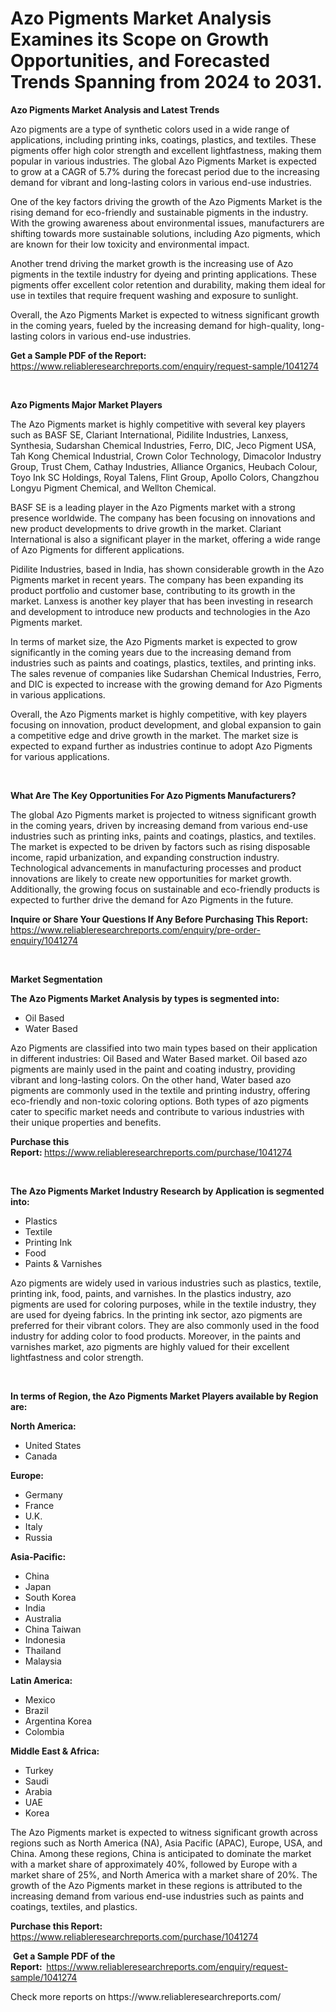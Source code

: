 <p><h1>Azo Pigments Market Analysis Examines its Scope on Growth Opportunities, and Forecasted Trends Spanning from 2024 to 2031.</h1></p><p><strong>Azo Pigments Market Analysis and Latest Trends</strong></p>
<p><p>Azo pigments are a type of synthetic colors used in a wide range of applications, including printing inks, coatings, plastics, and textiles. These pigments offer high color strength and excellent lightfastness, making them popular in various industries. The global Azo Pigments Market is expected to grow at a CAGR of 5.7% during the forecast period due to the increasing demand for vibrant and long-lasting colors in various end-use industries.</p><p>One of the key factors driving the growth of the Azo Pigments Market is the rising demand for eco-friendly and sustainable pigments in the industry. With the growing awareness about environmental issues, manufacturers are shifting towards more sustainable solutions, including Azo pigments, which are known for their low toxicity and environmental impact.</p><p>Another trend driving the market growth is the increasing use of Azo pigments in the textile industry for dyeing and printing applications. These pigments offer excellent color retention and durability, making them ideal for use in textiles that require frequent washing and exposure to sunlight.</p><p>Overall, the Azo Pigments Market is expected to witness significant growth in the coming years, fueled by the increasing demand for high-quality, long-lasting colors in various end-use industries.</p></p>
<p><strong>Get a Sample PDF of the Report:&nbsp;</strong> <a href="https://www.reliableresearchreports.com/enquiry/request-sample/1041274">https://www.reliableresearchreports.com/enquiry/request-sample/1041274</a></p>
<p>&nbsp;</p>
<p><strong>Azo Pigments Major Market Players</strong></p>
<p><p>The Azo Pigments market is highly competitive with several key players such as BASF SE, Clariant International, Pidilite Industries, Lanxess, Synthesia, Sudarshan Chemical Industries, Ferro, DIC, Jeco Pigment USA, Tah Kong Chemical Industrial, Crown Color Technology, Dimacolor Industry Group, Trust Chem, Cathay Industries, Alliance Organics, Heubach Colour, Toyo Ink SC Holdings, Royal Talens, Flint Group, Apollo Colors, Changzhou Longyu Pigment Chemical, and Wellton Chemical.</p><p>BASF SE is a leading player in the Azo Pigments market with a strong presence worldwide. The company has been focusing on innovations and new product developments to drive growth in the market. Clariant International is also a significant player in the market, offering a wide range of Azo Pigments for different applications.</p><p>Pidilite Industries, based in India, has shown considerable growth in the Azo Pigments market in recent years. The company has been expanding its product portfolio and customer base, contributing to its growth in the market. Lanxess is another key player that has been investing in research and development to introduce new products and technologies in the Azo Pigments market.</p><p>In terms of market size, the Azo Pigments market is expected to grow significantly in the coming years due to the increasing demand from industries such as paints and coatings, plastics, textiles, and printing inks. The sales revenue of companies like Sudarshan Chemical Industries, Ferro, and DIC is expected to increase with the growing demand for Azo Pigments in various applications.</p><p>Overall, the Azo Pigments market is highly competitive, with key players focusing on innovation, product development, and global expansion to gain a competitive edge and drive growth in the market. The market size is expected to expand further as industries continue to adopt Azo Pigments for various applications.</p></p>
<p>&nbsp;</p>
<p><strong>What Are The Key Opportunities For Azo Pigments Manufacturers?</strong></p>
<p><p>The global Azo Pigments market is projected to witness significant growth in the coming years, driven by increasing demand from various end-use industries such as printing inks, paints and coatings, plastics, and textiles. The market is expected to be driven by factors such as rising disposable income, rapid urbanization, and expanding construction industry. Technological advancements in manufacturing processes and product innovations are likely to create new opportunities for market growth. Additionally, the growing focus on sustainable and eco-friendly products is expected to further drive the demand for Azo Pigments in the future.</p></p>
<p><strong>Inquire or Share Your Questions If Any Before Purchasing This Report:</strong> <a href="https://www.reliableresearchreports.com/enquiry/pre-order-enquiry/1041274">https://www.reliableresearchreports.com/enquiry/pre-order-enquiry/1041274</a></p>
<p>&nbsp;</p>
<p><strong>Market Segmentation</strong></p>
<p><strong>The Azo Pigments Market Analysis by types is segmented into:</strong></p>
<p><ul><li>Oil Based</li><li>Water Based</li></ul></p>
<p><p>Azo Pigments are classified into two main types based on their application in different industries: Oil Based and Water Based market. Oil based azo pigments are mainly used in the paint and coating industry, providing vibrant and long-lasting colors. On the other hand, Water based azo pigments are commonly used in the textile and printing industry, offering eco-friendly and non-toxic coloring options. Both types of azo pigments cater to specific market needs and contribute to various industries with their unique properties and benefits.</p></p>
<p><strong>Purchase this Report:&nbsp;</strong><a href="https://www.reliableresearchreports.com/purchase/1041274">https://www.reliableresearchreports.com/purchase/1041274</a></p>
<p>&nbsp;</p>
<p><strong>The Azo Pigments Market Industry Research by Application is segmented into:</strong></p>
<p><ul><li>Plastics</li><li>Textile</li><li>Printing Ink</li><li>Food</li><li>Paints & Varnishes</li></ul></p>
<p><p>Azo pigments are widely used in various industries such as plastics, textile, printing ink, food, paints, and varnishes. In the plastics industry, azo pigments are used for coloring purposes, while in the textile industry, they are used for dyeing fabrics. In the printing ink sector, azo pigments are preferred for their vibrant colors. They are also commonly used in the food industry for adding color to food products. Moreover, in the paints and varnishes market, azo pigments are highly valued for their excellent lightfastness and color strength.</p></p>
<p>&nbsp;</p>
<p><strong>In terms of Region, the Azo Pigments Market Players available by Region are:</strong></p>
<p>
    <p> <strong> North America: </strong>
        <ul>
            <li>United States</li>
            <li>Canada</li>
        </ul>
        </p> 
    <p> <strong> Europe: </strong>
        <ul>
            <li>Germany</li>
            <li>France</li>
            <li>U.K.</li>
            <li>Italy</li>
            <li>Russia</li>
        </ul>
        </p> 
    <p> <strong> Asia-Pacific: </strong>
        <ul>
            <li>China</li>
            <li>Japan</li>
            <li>South Korea</li>
            <li>India</li>
            <li>Australia</li>
            <li>China Taiwan</li>
            <li>Indonesia</li>
            <li>Thailand</li>
            <li>Malaysia</li>
        </ul>
        </p> 
    <p> <strong> Latin America: </strong>
        <ul>
            <li>Mexico</li>
            <li>Brazil</li>
            <li>Argentina Korea</li>
            <li>Colombia</li>
        </ul>
        </p> 
    <p> <strong> Middle East & Africa: </strong>
        <ul>
            <li>Turkey</li>
            <li>Saudi</li>
            <li>Arabia</li>
            <li>UAE</li>
            <li>Korea</li>
        </ul>
    </p>
    </p>
<p><p>The Azo Pigments market is expected to witness significant growth across regions such as North America (NA), Asia Pacific (APAC), Europe, USA, and China. Among these regions, China is anticipated to dominate the market with a market share of approximately 40%, followed by Europe with a market share of 25%, and North America with a market share of 20%. The growth of the Azo Pigments market in these regions is attributed to the increasing demand from various end-use industries such as paints and coatings, textiles, and plastics.</p></p>
<p><strong>Purchase this Report: </strong><a href="https://www.reliableresearchreports.com/purchase/1041274">https://www.reliableresearchreports.com/purchase/1041274</a></p>
<p>&nbsp;<strong>Get a Sample PDF of the Report:&nbsp;&nbsp;</strong><a href="https://www.reliableresearchreports.com/enquiry/request-sample/1041274">https://www.reliableresearchreports.com/enquiry/request-sample/1041274</a></p>
<p><strong></strong></p>
<p>Check more reports on https://www.reliableresearchreports.com/</p>